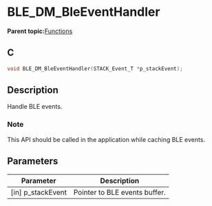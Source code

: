 # BLE\_DM\_BleEventHandler

**Parent topic:**[Functions](GUID-6AC7354D-DE77-48C5-8724-3DCC98A65C57.md)

## C

```c
void BLE_DM_BleEventHandler(STACK_Event_T *p_stackEvent);
```

## Description

Handle BLE events.

### Note

This API should be called in the application while caching BLE events.

## Parameters

|Parameter|Description|
|---------|-----------|
|\[in\] p\_stackEvent|Pointer to BLE events buffer.|

